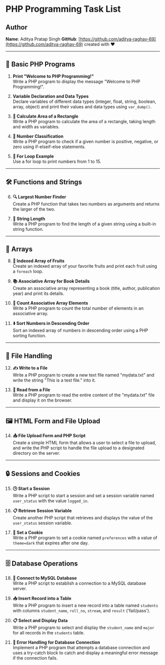 # PHP Programming Task List

## Author
**Name**: Aditya Pratap Singh 
**GitHub**: [https://github.com/aditya-raghav-69](https://github.com/aditya-raghav-69)
created with :heart:

---

## 🐘 Basic PHP Programs
1. **Print "Welcome to PHP Programming!"**  
   Write a PHP program to display the message "Welcome to PHP Programming!".

2. **Variable Declaration and Data Types**  
   Declare variables of different data types (integer, float, string, boolean, array, object) and print their values and data types using `var_dump()`.

3. **📏 Calculate Area of a Rectangle**  
   Write a PHP program to calculate the area of a rectangle, taking length and width as variables.

4. **🔢 Number Classification**  
   Write a PHP program to check if a given number is positive, negative, or zero using if-elseif-else statements.

5. **🔁 For Loop Example**  
   Use a for loop to print numbers from 1 to 15.

---

## 🛠️ Functions and Strings
6. **🔍 Largest Number Finder**  
   Create a PHP function that takes two numbers as arguments and returns the larger of the two.

7. **📏 String Length**  
   Write a PHP program to find the length of a given string using a built-in string function.

---

## 🍎 Arrays
8. **🍇 Indexed Array of Fruits**  
   Create an indexed array of your favorite fruits and print each fruit using a `foreach` loop.

9. **📚 Associative Array for Book Details**  
   Create an associative array representing a book (title, author, publication year) and print its details.

10. **🔢 Count Associative Array Elements**  
    Write a PHP program to count the total number of elements in an associative array.

11. **⬇️ Sort Numbers in Descending Order**  
    Sort an indexed array of numbers in descending order using a PHP sorting function.

---

## 📁 File Handling
12. **✍️ Write to a File**  
    Write a PHP program to create a new text file named "mydata.txt" and write the string "This is a test file." into it.

13. **📖 Read from a File**  
    Write a PHP program to read the entire content of the "mydata.txt" file and display it on the browser.

---

## 🖼️ HTML Form and File Upload
14. **📤 File Upload Form and PHP Script**  
    Create a simple HTML form that allows a user to select a file to upload, and write the PHP script to handle the file upload to a designated directory on the server.

---

## 🔒 Sessions and Cookies
15. **🕒 Start a Session**  
    Write a PHP script to start a session and set a session variable named `user_status` with the value `logged_in`.

16. **📋 Retrieve Session Variable**  
    Create another PHP script that retrieves and displays the value of the `user_status` session variable.

17. **🍪 Set a Cookie**  
    Write a PHP program to set a cookie named `preferences` with a value of `theme=dark` that expires after one day.

---

## 🗄️ Database Operations
18. **💾 Connect to MySQL Database**  
    Write a PHP script to establish a connection to a MySQL database server.

19. **📥 Insert Record into a Table**  
    Write a PHP program to insert a new record into a table named `students` with columns `student_name`, `roll_no`, `stream`, and `result` ('fail/pass').

20. **📋 Select and Display Data**  
    Write a PHP program to select and display the `student_name` and `major` for all records in the `students` table.

21. **🚨 Error Handling for Database Connection**  
    Implement a PHP program that attempts a database connection and uses a try-catch block to catch and display a meaningful error message if the connection fails.